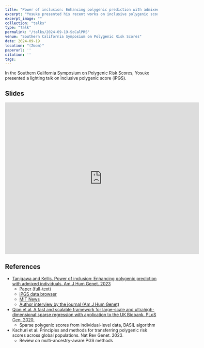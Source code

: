 ```yaml
---
title: "Power of inclusion: Enhancing polygenic prediction with admixed individuals"
excerpt: "Yosuke presented his recent works on inclusive polygenic score (iPGS) at Southern California Symposium on Polygenic Risk Scores."
excerpt_image: ""
collection: "talks"
type: "Talk"
permalink: "/talks/2024-09-19-SoCalPRS"
venue: "Southern California Symposium on Polygenic Risk Scores"
date: 2024-09-19
location: "(Zoom)"
paperurl: ''
citation: ''
tags:
---
```


In the [Southern California Symposium on Polygenic Risk Scores](https://sites.uci.edu/scs2024/symposium-schedule/), Yosuke presented a lighting talk on inclusive polygenic score (iPGS).

## Slides

<iframe src="https://docs.google.com/presentation/d/e/2PACX-1vQ6HlI6U_7l6F4HG3zvnsCr9cWfC8gcHQgwqKPcH6xeprVvr_IOVOIlww92Cb5OmI8PfDwxF09gH9D0/embed?start=false&loop=false&delayms=3000" frameborder="0" width="640" height="500" allowfullscreen="true" mozallowfullscreen="true" webkitallowfullscreen="true"></iframe>

## References

- [Tanigawa and Kellis. Power of inclusion: Enhancing polygenic prediction with admixed individuals. Am J Hum Genet. 2023](/publication/2023-10-26-ipgs)
  - [Paper (full-text)](https://doi.org/10.1016/j.ajhg.2023.09.013)
  - [iPGS data browser](https://ipgs.mit.edu)
  - [MIT News](https://news.mit.edu/2023/making-genetic-prediction-models-more-inclusive-1026)
  - [Author interview by the journal (Am J Hum Genet)](https://www.ashg.org/careers-learning/career-interviews/inside-ajhg-with-yosuke-tanigawa/)
- [Qian et al. A fast and scalable framework for large-scale and ultrahigh-dimensional sparse regression with application to the UK Biobank. PLoS Gen. 2020.](/publication/2020-10-23-snpnet)
  - Sparse polygenic scores from individual-level data, BASIL algorithm
- Kachuri et al. Principles and methods for transferring polygenic risk scores across global populations. Nat Rev Genet. 2023.
  - Review on multi-ancestry-aware PGS methods
